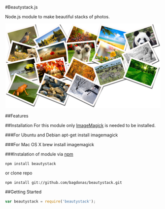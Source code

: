 #Beautystack.js

Node.js module to make beautiful stacks of photos.

![](https://raw.githubusercontent.com/bagdonas/beautystack/master/docs/images/example1.jpg)

##Features

##Installation
For this module only [ImageMagick](http://www.imagemagick.org/) is needed to be installed.

###For Ubuntu and Debian
    apt-get install imagemagick

###For Mac OS X
    brew install imagemagick

###Instalation of module
via [npm](http://www.npmjs.org/)

    npm install beautystack
    
or clone repo

    npm install git://github.com/bagdonas/beautystack.git

##Getting Started
```js
var beautystack = require('beautystack');
```
